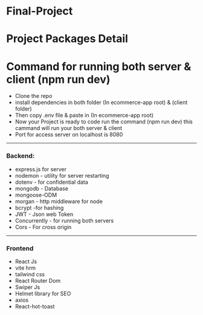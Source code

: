 # Final-Project
# Project Packages Detail

# Command for running both server & client (npm run dev)

 - Clone the repo
 - install dependencies in both folder (In ecommerce-app root) & (client folder)
 - Then copy .env file & paste in (In ecommerce-app root)
 - Now your Project is ready to code run the command (npm run dev) this cammand will run your both server & client 
 - Port for access server on localhost is 8080 

---

### Backend:
- express.js for server
- nodemon - utility for server restarting
- dotenv - for confidential data
- mongodb - Database
- mongoose-ODM
- morgan - http middleware for node
- bcrypt -for hashing
- JWT - Json web Token
- Concurrently - for running both servers
- Cors - For cross origin 

---

### Frontend
- React Js
- vite hrm
- tailwind css
- React Router Dom
- Swiper Js
- Helmet library for SEO
- axios 
- React-hot-toast
